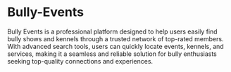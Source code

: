 # Bully-Events
Bully Events is a professional platform designed to help users easily find bully shows and kennels through a trusted network of top-rated members. With advanced search tools, users can quickly locate events, kennels, and services, making it a seamless and reliable solution for bully enthusiasts seeking top-quality connections and experiences.
